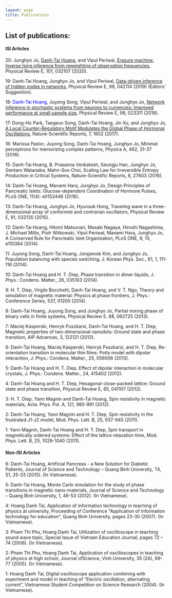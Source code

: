 ```yaml
---
layout: page
title: Publications
---
```


## List of publications:

#### ISI Articles


20: Junghyo Jo, <u>Danh-Tai Hoang</u>, and Vipul Periwal,
[Erasure machine: Inverse Ising inference from reweighting of observation frequencies,](https://journals.aps.org/pre/abstract/10.1103/PhysRevE.101.032107)
Physical Review E, 101, 032107 (2020).


19: Danh-Tai Hoang, Junghyo Jo, and Vipul Periwal,
[Data-driven inference of hidden nodes in networks](https://journals.aps.org/pre/abstract/10.1103/PhysRevE.99.042114),
Physical Review E, 99, 042114 (2019) (Editors' Suggestion).

18: <span style="color:blue">Danh-Tai Hoang</span>, Juyong Song, Vipul Periwal,  and Junghyo Jo,
[Network inference in stochastic systems from neurons to currencies: Improved performance at small sample size](https://journals.aps.org/pre/abstract/10.1103/PhysRevE.99.023311), 
Physical Review E, 99, 023311 (2019).

17: Dong-Ho Park, Taegeun Song, Danh-Tai Hoang, Jin Xu, and Junghyo Jo,
[A Local Counter-Regulatory Motif Modulates the Global Phase of Hormonal Oscillations](https://www.nature.com/articles/s41598-017-01806-0), 
Nature-Scientific Reports, 7, 1602 (2017).

16: Marissa Pastor, Juyong Song, Danh-Tai Hoang, Junghyo Jo,
Minimal perceptrons for memorizing complex patterns,
Physica A, 462, 31-37 (2016).

15: Danh-Tai Hoang, B. Prasanna Venkatesh, Seungju Han, Junghyo Jo, Gentaro Watanabe, Mahn-Soo Choi,
Scaling Law for Irreversible Entropy Production in Critical Systems,
Nature-Scientific Reports, 6, 27603 (2016).

14: Danh-Tai Hoang, Manami Hara, Junghyo Jo,
Design Principles of Pancreatic Islets: Glucose-dependent Coordination of Hormone Pulses,  
PLoS ONE, 11(4): e0152446 (2016).

13: Danh-Tai Hoang, Junghyo Jo, Hyunsuk Hong,
Traveling wave in a three-dimensional array of conformist and contrarian oscillators,
Physical Review E, 91, 032135 (2015).

12: Danh-Tai Hoang, Hitomi Matsunari, Masaki Nagaya, Hiroshi Nagashima, J. Michael Millis, Piotr Witkowski, Vipul Periwal, Manami Hara, Junghyo Jo,
A Conserved Rule for Pancreatic Islet Organization,
PLoS ONE, 9, 10, e110384 (2014).

11: Juyong Song, Danh-Tai Hoang, Jongwook Kim, and Junghyo Jo,
Population balancing with species switching,
J. Korean Phys. Soc., 61, 1, 111-116  (2014).

10: Danh-Tai Hoang and H. T. Diep,
Phase transition in dimer liquids,
J. Phys.: Condens. Matter., 26, 035103 (2014).

9: H. T. Diep, Virgile Bocchetti, Danh-Tai Hoang, and V. T. Ngo,
Theory and simulation of magnetic material: Physics at phase frontiers,
J. Phys.: Conference Series, 537, 01200 (2014).

8: Danh-Tai Hoang, Juyong Song, and Junghyo Jo,
Partial mixing phase of binary cells in finite systems,
Physical Review E. 88, 062725 (2013).

7: Maciej Kasperski, Henryk Puszkarsi, Danh-Tai Hoang, and H. T. Diep,
Magnetic properties of two-dimensional nanodots: Ground state and phase transition,
AIP Advances, 3, 122121 (2013).

6: Danh-Tai Hoang, Maciej Kasperski, Henryk Puszkarsi, and H. T. Diep,
Re-orientation transition in molecular thin films: Potts model with dipolar interaction,
J. Phys.: Condens. Matter., 25, 056006 (2013).

5: Danh-Tai Hoang and H. T. Diep,
Effect of dipolar interaction in molecular crystals,
J. Phys.: Condens. Matter., 24, 415402 (2012).

4: Danh-Tai Hoang and H. T. Diep,
Hexagonal-close-packed lattice: Ground state and phase transition, 
Physical Review E, 85, 041107 (2012).

3: H. T. Diep, Yann Magnin and Danh-Tai Hoang,
Spin resistivity in magnetic materials,
Acta. Phys. Pol. A, 121, 985-991 (2012).

2: Danh-Tai Hoang, Yann Magnin and H. T. Diep, 
Spin resistivity in the frustrated J1-J2 model,
Mod. Phys. Lett. B, 25, 937-945 (2011).

1: Yann Magnin, Danh-Tai Hoang and H. T. Diep,
Spin transport in magnetically ordered systems: Effect of the lattice relaxation time, 
Mod. Phys. Lett. B, 25, 1029-1040 (2011).

#### Non-ISI Articles
6: Danh-Tai Hoang, 
Artificial Pancreas - a New Solution for Diabetic Patients, 
Journal of Science and Technology – Quang Binh University, T4, S1, 25-33 (2015). (In Vietnamese).

5: Danh-Tai Hoang, 
Monte Carlo simulation for the study of phase transitions in magnetic nano-materials,
Journal of Science and Technology – Quang Binh University, 1, 46-53 (2012). (In Vietnamese).

4: Hoang Danh Tai,
Application of information technology in teaching of physics at university,
Proceeding of Conference "Application of information technology for education", Quang Binh University, pages 23-30 (2007). (In Vietnamese).

3: Pham Thi Phu, Hoang Danh Tai,
Utilization of oscilloscope in teaching sound wave topic,
Special Issue of Vietnam Education Journal, pages 72 – 74 (2006). (In Vietnamese).

2: Pham Thi Phu, Hoang Danh Tai,
Application of oscilloscopes in teaching of physics at high school,
Journal ofScience, Vinh University, 35 (2A), 69-77 (2005). (In Vietnamese).  

1: Hoang Danh Tai,
Digital oscilloscope application combining with experiment and model in teaching of “Electric oscillation, alternating current”,
Vietnamese Student Competition on Science Research (2004). (In Vietnamese).



